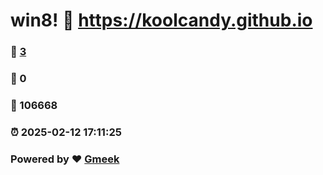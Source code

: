 # win8! :link: https://koolcandy.github.io 
### :page_facing_up: [3](https://koolcandy.github.io/tag.html) 
### :speech_balloon: 0 
### :hibiscus: 106668 
### :alarm_clock: 2025-02-12 17:11:25 
### Powered by :heart: [Gmeek](https://github.com/Meekdai/Gmeek)
